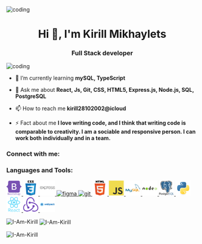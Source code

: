 <img aling="right" alt="coding" width="100%" height='400px' src="https://s166vla.storage.yandex.net/rdisk/c5e8a83aa62a51e731ef77eaa644e61e56a67eb939f59edb8dcf0e5308a1092a/630e8a12/qy1rht91xTfJlNQThptDMMpllHT_Tk0Oid3Hb_ApYKFea6r6BET70cfGirZfGf0vbt99vVpWBXA3qQYstq7h-w==?uid=0&filename=ORIGINAL.gif&disposition=inline&hash=&limit=0&content_type=image%2Fgif&owner_uid=0&fsize=2713337&hid=10db398f26978384ec5a5b8473fd5263&media_type=image&tknv=v2&etag=de9080fa87237460bfff05d9650a11e1&rtoken=3FDcxHDh9lcs&force_default=no&ycrid=na-5d30cf0ce2e5a2707c530d2d788a0857-downloader8h&ts=5e77c9a492880&s=4ad65d2648d969a35cc9357a5cfba40368b969ab4f6224b6ddb34991a6b96557&pb=U2FsdGVkX1-xlVQNciLlxoC6ol3tANEwlVC_1Nx_easpIZEN1ggWdElLfvXSNl6waM5HOKnXtFtx3q6K4Cud0Tvwhiq7otYtMlOWXVEX9_o">

<h1 align="center">Hi 👋, I'm Kirill Mikhaylets</h1>
<h3 align="center">Full Stack developer</h3>
<img aling="right" alt="coding" width="400" src="https://camo.githubusercontent.com/117d0191569b7e00e69062ce99d26fe9c251dc735c57386b497c75b0b26dda08/68747470733a2f2f63646e2e6472696262626c652e636f6d2f75736572732f313035393538332f73637265656e73686f74732f343137313336372f636f64696e672d667265616b2e676966">

- 🌱 I’m currently learning **mySQL, TypeScript**

- 💬 Ask me about **React, Js, Git, CSS, HTML5, Express.js, Node.js, SQL, PostgreSQL**

- 📫 How to reach me **kirill28102002@icloud**

- ⚡ Fact about me **I love writing code, and I think that writing code is comparable to creativity. I am a sociable and responsive person. I can work both individually and in a team.**

<h3 align="left">Connect with me:</h3>
<p align="left">
</p>

<h3 align="left">Languages and Tools:</h3>
<p align="left"> <a href="https://getbootstrap.com" target="_blank" rel="noreferrer"> <img src="https://raw.githubusercontent.com/devicons/devicon/master/icons/bootstrap/bootstrap-plain-wordmark.svg" alt="bootstrap" width="40" height="40"/> </a> <a href="https://www.w3schools.com/css/" target="_blank" rel="noreferrer"> <img src="https://raw.githubusercontent.com/devicons/devicon/master/icons/css3/css3-original-wordmark.svg" alt="css3" width="40" height="40"/> </a> <a href="https://expressjs.com" target="_blank" rel="noreferrer"> <img src="https://raw.githubusercontent.com/devicons/devicon/master/icons/express/express-original-wordmark.svg" alt="express" width="40" height="40"/> </a> <a href="https://www.figma.com/" target="_blank" rel="noreferrer"> <img src="https://www.vectorlogo.zone/logos/figma/figma-icon.svg" alt="figma" width="40" height="40"/> </a> <a href="https://git-scm.com/" target="_blank" rel="noreferrer"> <img src="https://www.vectorlogo.zone/logos/git-scm/git-scm-icon.svg" alt="git" width="40" height="40"/> </a> <a href="https://www.w3.org/html/" target="_blank" rel="noreferrer"> <img src="https://raw.githubusercontent.com/devicons/devicon/master/icons/html5/html5-original-wordmark.svg" alt="html5" width="40" height="40"/> </a> <a href="https://developer.mozilla.org/en-US/docs/Web/JavaScript" target="_blank" rel="noreferrer"> <img src="https://raw.githubusercontent.com/devicons/devicon/master/icons/javascript/javascript-original.svg" alt="javascript" width="40" height="40"/> </a> <a href="https://www.mysql.com/" target="_blank" rel="noreferrer"> <img src="https://raw.githubusercontent.com/devicons/devicon/master/icons/mysql/mysql-original-wordmark.svg" alt="mysql" width="40" height="40"/> </a> <a href="https://nodejs.org" target="_blank" rel="noreferrer"> <img src="https://raw.githubusercontent.com/devicons/devicon/master/icons/nodejs/nodejs-original-wordmark.svg" alt="nodejs" width="40" height="40"/> </a> <a href="https://www.postgresql.org" target="_blank" rel="noreferrer"> <img src="https://raw.githubusercontent.com/devicons/devicon/master/icons/postgresql/postgresql-original-wordmark.svg" alt="postgresql" width="40" height="40"/> </a> <a href="https://www.python.org" target="_blank" rel="noreferrer"> <img src="https://raw.githubusercontent.com/devicons/devicon/master/icons/python/python-original.svg" alt="python" width="40" height="40"/> </a> <a href="https://reactjs.org/" target="_blank" rel="noreferrer"> <img src="https://raw.githubusercontent.com/devicons/devicon/master/icons/react/react-original-wordmark.svg" alt="react" width="40" height="40"/> </a> <a href="https://redux.js.org" target="_blank" rel="noreferrer"> <img src="https://raw.githubusercontent.com/devicons/devicon/master/icons/redux/redux-original.svg" alt="redux" width="40" height="40"/> </a> <a href="https://webpack.js.org" target="_blank" rel="noreferrer"> <img src="https://raw.githubusercontent.com/devicons/devicon/d00d0969292a6569d45b06d3f350f463a0107b0d/icons/webpack/webpack-original-wordmark.svg" alt="webpack" width="40" height="40"/> </a> </p>

<p><img align="left" src="https://github-readme-stats.vercel.app/api/top-langs?username=I-Am-Kirill&show_icons=true&locale=en&layout=compact" alt="I-Am-Kirill" /></p>

<p>&nbsp;<img align="center" src="https://github-readme-stats.vercel.app/api?username=I-Am-Kirill&show_icons=true&locale=en" alt="I-Am-Kirill" /></p>

<p><img align="center" src="https://github-readme-streak-stats.herokuapp.com/?user=I-Am-Kirill&" alt="I-Am-Kirill" /></p>
